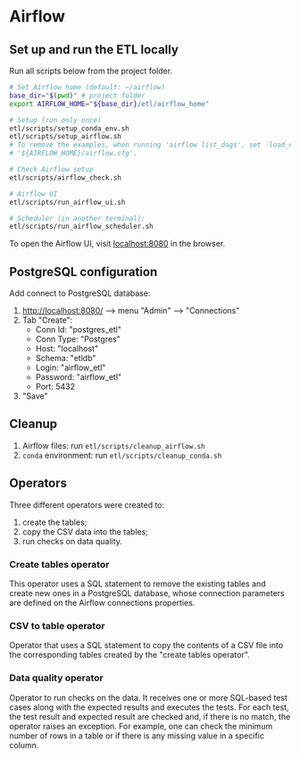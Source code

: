 # Airflow

## Set up and run the ETL locally

Run all scripts below from the project folder.

```bash
# Set Airflow home (default: ~/airflow)
base_dir="$(pwd)" # project folder
export AIRFLOW_HOME="${base_dir}/etl/airflow_home"

# Setup (run only once)
etl/scripts/setup_conda_env.sh
etl/scripts/setup_airflow.sh
# To remove the examples, when running 'airflow list_dags', set `load_examples = False` in
# '${AIRFLOW_HOME}/airflow.cfg'.

# Check Airflow setup
etl/scripts/airflow_check.sh

# Airflow UI
etl/scripts/run_airflow_ui.sh

# Scheduler (in another terminal):
etl/scripts/run_airflow_scheduler.sh
```

To open the Airflow UI, visit <localhost:8080> in the browser.

## PostgreSQL configuration

Add connect to PostgreSQL database:

1. <http://localhost:8080/> --> menu "Admin" --> "Connections"
1. Tab "Create":
   - Conn Id: "postgres_etl"
   - Conn Type: "Postgres"
   - Host: "localhost"
   - Schema: "etldb"
   - Login: "airflow_etl"
   - Password: "airflow_etl"
   - Port: 5432
1. "Save"
  
## Cleanup

1. Airflow files: run `etl/scripts/cleanup_airflow.sh`
1. `conda` environment: run `etl/scripts/cleanup_conda.sh`

## Operators

Three different operators were created to:

1. create the tables;
1. copy the CSV data into the tables;
1. run checks on data quality.

### Create tables operator

This operator uses a SQL statement to remove the existing tables and create new ones in a PostgreSQL
database, whose connection parameters are defined on the Airflow connections properties.

### CSV to table operator

Operator that uses a SQL statement to copy the contents of a CSV file into the corresponding tables
created by the "create tables operator".

### Data quality operator

Operator to run checks on the data. It receives one or more SQL-based test cases along with the
expected results and executes the tests. For each test, the test result and expected result are
checked and, if there is no match, the operator raises an exception. For example, one can check the
minimum number of rows in a table or if there is any missing value in a specific column.
